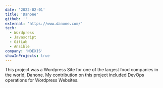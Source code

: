 ```yaml
---
date: '2022-02-01'
title: 'Danone'
github: ''
external: 'https://www.danone.com/'
tech:
  - Wordpress
  - Javascript
  - GitLab
  - Ansible
company: 'NOEXIS'
showInProjects: true
---
```


This project was a Wordpress Site for one of the largest food companies in the world, Danone.
My contribution on this project included DevOps operations for Wordpress Websites.
